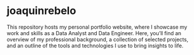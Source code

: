 # joaquinrebelo
This repository hosts my personal portfolio website, where I showcase my work and skills as a Data Analyst and Data Engineer. Here, you’ll find an overview of my professional background, a collection of selected projects, and an outline of the tools and technologies I use to bring insights to life.
